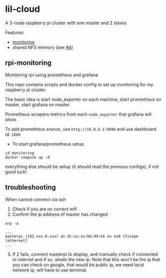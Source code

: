 # lil-cloud

A 3-node raspberry pi cluster with one master and 2 slaves

Features:
- [monitoring](#rpi-monitoring)
- shared NFS memory (see [#4](/../../issues/4))




## rpi-monitoring
Monitoring rpi using prometheus and grafana

This repo contains scripts and docker config to set up monitoring for my raspberry pi cluster.

The basic idea is start node_exporter on each machine, start prometheus on master, start grafana on master.

Prometheus scrapers metrics from each `node_exporter` that grafana will show.

To add prometheus source, use `http://10.0.0.1:9090` and use dashboard id: `1860`


- To start grafana/prometheus setup

```
cd monitoring
docker compose up -d
```

everything else should be setup (it should read the previous configs), if not good luck!


## troubleshooting
When cannot connect via ssh
1. Check if you are on correct wifi
2. Confirm the ip address of master has changed
```
arp -a

...
masterpi (192.xxx.0.xxx) at dc:xx:xx:bb:99:kk on en0 ifscope [ethernet]
...

```

3. If 2 fails, connect masterpi to display, and manually check if connected to internet and if so, whats the new ip. Note that this won't be the ip that you can check on google, that would be public ip, we need local network ip, will have to use terminal.
